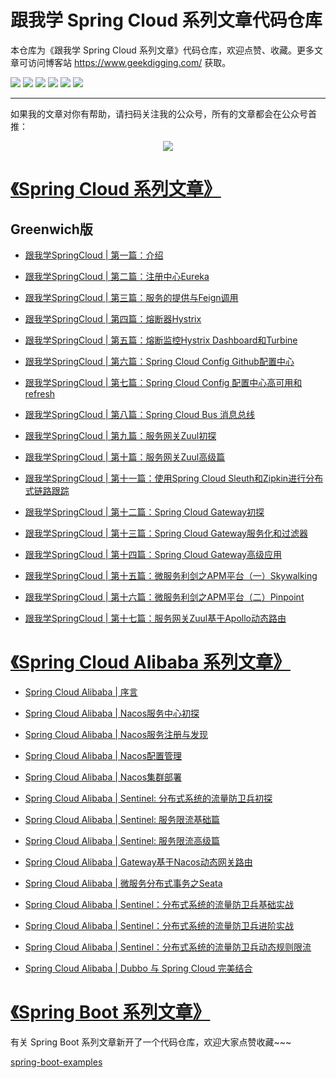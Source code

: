 # 跟我学 Spring Cloud 系列文章代码仓库

本仓库为《跟我学 Spring Cloud 系列文章》代码仓库，欢迎点赞、收藏。更多文章可访问博客站 https://www.geekdigging.com/ 获取。

![](https://img.shields.io/badge/Spring%20Boot-2.1-brightgreen)
![](https://img.shields.io/badge/Mysql-5.7-blue)
![](https://img.shields.io/badge/JDK-1.8-brightgreen)
![](https://img.shields.io/badge/Maven-3.6.0-blue)
![](https://img.shields.io/badge/Spring%20Cloud-Greenwich.SR2-orange)
![](https://img.shields.io/badge/license-MPL--2.0-blue)

***

如果我的文章对你有帮助，请扫码关注我的公众号，所有的文章都会在公众号首推：

<center>
    <img src="https://cdn.geekdigging.com/wechat_qrcode_344.jpg">
</center>

# [《Spring Cloud 系列文章》](https://www.geekdigging.com/categories/SpringCloud)

## Greenwich版

* [跟我学SpringCloud | 第一篇：介绍](https://www.geekdigging.com/2019/08/31/597155743/)

* [跟我学SpringCloud | 第二篇：注册中心Eureka](https://www.geekdigging.com/2019/08/31/2114219821/)

* [跟我学SpringCloud | 第三篇：服务的提供与Feign调用](https://www.geekdigging.com/2019/08/31/1421851509/)

* [跟我学SpringCloud | 第四篇：熔断器Hystrix](https://www.geekdigging.com/2019/08/31/824009373/)

* [跟我学SpringCloud | 第五篇：熔断监控Hystrix Dashboard和Turbine](https://www.geekdigging.com/2019/08/31/2746365378/)

* [跟我学SpringCloud | 第六篇：Spring Cloud Config Github配置中心](https://www.geekdigging.com/2019/08/31/2949287387/)

* [跟我学SpringCloud | 第七篇：Spring Cloud Config 配置中心高可用和refresh](https://www.geekdigging.com/2019/08/31/1534935350/)

* [跟我学SpringCloud | 第八篇：Spring Cloud Bus 消息总线](https://www.geekdigging.com/2019/08/31/1728893707/)

* [跟我学SpringCloud | 第九篇：服务网关Zuul初探](https://www.geekdigging.com/2019/08/31/4066697406/)

* [跟我学SpringCloud | 第十篇：服务网关Zuul高级篇](https://www.geekdigging.com/2019/08/31/2025584890/)

* [跟我学SpringCloud | 第十一篇：使用Spring Cloud Sleuth和Zipkin进行分布式链路跟踪](https://www.geekdigging.com/2019/08/31/3982751733/)

* [跟我学SpringCloud | 第十二篇：Spring Cloud Gateway初探](https://www.geekdigging.com/2019/08/31/2648795174/)

* [跟我学SpringCloud | 第十三篇：Spring Cloud Gateway服务化和过滤器](https://www.geekdigging.com/2019/08/31/3321423307/)

* [跟我学SpringCloud | 第十四篇：Spring Cloud Gateway高级应用](https://www.geekdigging.com/2019/08/31/3508644175/)

* [跟我学SpringCloud | 第十五篇：微服务利剑之APM平台（一）Skywalking](https://www.geekdigging.com/2019/08/31/2596671143/)

* [跟我学SpringCloud | 第十六篇：微服务利剑之APM平台（二）Pinpoint](https://www.geekdigging.com/2019/08/31/20951370/)

* [跟我学SpringCloud | 第十七篇：服务网关Zuul基于Apollo动态路由](https://www.geekdigging.com/2019/09/06/350913727/)

# [《Spring Cloud Alibaba 系列文章》](https://www.geekdigging.com/categories/SpringCloudAlibaba/)

* [Spring Cloud Alibaba | 序言](https://www.geekdigging.com/2019/08/31/2574447504/)

* [Spring Cloud Alibaba | Nacos服务中心初探](https://www.geekdigging.com/2019/08/31/4006904047/)

* [Spring Cloud Alibaba | Nacos服务注册与发现](https://www.geekdigging.com/2019/08/31/3763985100/)

* [Spring Cloud Alibaba | Nacos配置管理](https://www.geekdigging.com/2019/08/31/3656100408/)

* [Spring Cloud Alibaba | Nacos集群部署](https://www.geekdigging.com/2019/08/31/2293861818/)

* [Spring Cloud Alibaba | Sentinel: 分布式系统的流量防卫兵初探](https://www.geekdigging.com/2019/08/31/1086201480/)

* [Spring Cloud Alibaba | Sentinel: 服务限流基础篇](https://www.geekdigging.com/2019/08/31/3540979588/)

* [Spring Cloud Alibaba | Sentinel: 服务限流高级篇](https://www.geekdigging.com/2019/08/31/1179367606/)

* [Spring Cloud Alibaba | Gateway基于Nacos动态网关路由](https://www.geekdigging.com/2019/09/02/661122041/)

* [Spring Cloud Alibaba | 微服务分布式事务之Seata](https://www.geekdigging.com/2019/09/08/1787080252/)

* [Spring Cloud Alibaba | Sentinel：分布式系统的流量防卫兵基础实战](https://www.geekdigging.com/2019/09/10/543536903/)

* [Spring Cloud Alibaba | Sentinel：分布式系统的流量防卫兵进阶实战](https://www.geekdigging.com/2019/09/10/20599420/)

* [Spring Cloud Alibaba | Sentinel：分布式系统的流量防卫兵动态规则限流](https://www.geekdigging.com/2019/09/11/20599420/)

* [Spring Cloud Alibaba | Dubbo 与 Spring Cloud 完美结合](https://www.geekdigging.com/2019/09/17/3112135178/)

# [《Spring Boot 系列文章》](https://www.geekdigging.com/categories/SpringBoot/)

有关 Spring Boot 系列文章新开了一个代码仓库，欢迎大家点赞收藏~~~

[spring-boot-examples](https://github.com/meteor1993/spring-boot-examples)
